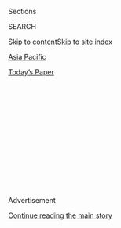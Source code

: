 <div id="app">

<div>

<div>

<div>

<div class="NYTAppHideMasthead css-1q2w90k e1suatyy0">

<div class="section css-ui9rw0 e1suatyy2">

<div class="css-eph4ug er09x8g0">

<div class="css-6n7j50">

</div>

<span class="css-1dv1kvn">Sections</span>

<div class="css-10488qs">

<span class="css-1dv1kvn">SEARCH</span>

</div>

[Skip to content](#site-content)[Skip to site index](#site-index)

</div>

<div id="masthead-section-label" class="css-1wr3we4 eaxe0e00">

[Asia
Pacific](https://www.nytimes3xbfgragh.onion/section/world/asia)

</div>

<div class="css-10698na e1huz5gh0">

</div>

</div>

<div id="masthead-bar-one" class="section hasLinks css-15hmgas e1csuq9d3">

<div class="css-uqyvli e1csuq9d0">

</div>

<div class="css-1uqjmks e1csuq9d1">

</div>

<div class="css-9e9ivx">

[](https://myaccount.nytimes3xbfgragh.onion/auth/login?response_type=cookie&client_id=vi)

</div>

<div class="css-1bvtpon e1csuq9d2">

[Today’s
Paper](https://www.nytimes3xbfgragh.onion/section/todayspaper)

</div>

</div>

</div>

</div>

<div data-aria-hidden="false">

<div id="site-content" data-role="main">

<div>

<div class="css-1aor85t" style="opacity:0.000000001;z-index:-1;visibility:hidden">

<div class="css-1hqnpie">

<div class="css-epjblv">

<span class="css-17xtcya">[Asia
Pacific](/section/world/asia)</span><span class="css-x15j1o">|</span><span class="css-fwqvlz">South
Korea’s Impeachment Process,
Explained</span>

</div>

<div class="css-k008qs">

<div class="css-1iwv8en">

<span class="css-18z7m18"></span>

<div>

</div>

</div>

<span class="css-1n6z4y">https://nyti.ms/2g8bYXW</span>

<div class="css-1705lsu">

<div class="css-4xjgmj">

<div class="css-4skfbu" data-role="toolbar" data-aria-label="Social Media Share buttons, Save button, and Comments Panel with current comment count" data-testid="share-tools">

  - 
  - 
  - 
  - 
    
    <div class="css-6n7j50">
    
    </div>

  - 

</div>

</div>

</div>

</div>

</div>

</div>

<div class="css-13pd83m">

</div>

<div id="top-wrapper" class="css-1sy8kpn">

<div id="top-slug" class="css-l9onyx">

Advertisement

</div>

[Continue reading the main
story](#after-top)

<div class="ad top-wrapper" style="text-align:center;height:100%;display:block;min-height:250px">

<div id="top" class="place-ad" data-position="top" data-size-key="top">

</div>

</div>

<div id="after-top">

</div>

</div>

<div id="sponsor-wrapper" class="css-1hyfx7x">

<div id="sponsor-slug" class="css-19vbshk">

Supported by

</div>

[Continue reading the main
story](#after-sponsor)

<div id="sponsor" class="ad sponsor-wrapper" style="text-align:center;height:100%;display:block">

</div>

<div id="after-sponsor">

</div>

</div>

<div class="css-1vkm6nb ehdk2mb0">

# South Korea’s Impeachment Process, Explained

</div>

<div class="css-79elbk" data-testid="photoviewer-wrapper">

<div class="css-z3e15g" data-testid="photoviewer-wrapper-hidden">

</div>

<div class="css-1a48zt4 ehw59r15" data-testid="photoviewer-children">

![<span class="css-16f3y1r e13ogyst0" data-aria-hidden="true">President
Park Geun-hye of South Korea during the inaugural session of the 20th
National Assembly in Seoul, the capital, in
June.</span><span class="css-cnj6d5 e1z0qqy90" itemprop="copyrightHolder"><span class="css-1ly73wi e1tej78p0">Credit...</span><span><span>Kim
Hong-Ji/Reuters</span></span></span>](https://static01.graylady3jvrrxbe.onion/images/2016/12/10/world/28KOREAQA-2/28KOREAQA-2-articleInline.jpg?quality=75&auto=webp&disable=upscale)

</div>

</div>

<div class="css-xt80pu e12qa4dv0">

<div class="css-18e8msd">

<div class="css-vp77d3 epjyd6m0">

<div class="css-1baulvz">

By [<span class="css-1baulvz last-byline" itemprop="name">Choe
Sang-Hun</span>](http://www.nytimes3xbfgragh.onion/by/choe-sang-hun)

</div>

</div>

  - Nov. 27,
    2016

  - 
    
    <div class="css-4xjgmj">
    
    <div class="css-d8bdto" data-role="toolbar" data-aria-label="Social Media Share buttons, Save button, and Comments Panel with current comment count" data-testid="share-tools">
    
      - 
      - 
      - 
      - 
        
        <div class="css-6n7j50">
        
        </div>
    
      - 
    
    </div>
    
    </div>

</div>

</div>

<div class="section meteredContent css-1r7ky0e" name="articleBody" itemprop="articleBody">

<div class="css-1fanzo5 StoryBodyCompanionColumn">

<div class="css-53u6y8">

SEOUL, South Korea — South Korean lawmakers will vote on Friday on the
impeachment of President Park Geun-hye, who is accused of [helping a
friend commit
extortion](http://www.nytimes3xbfgragh.onion/2016/11/06/world/asia/south-koreans-ashamed-over-les-secretive-adviser.html).
If she is forced from office, it will be a first for South Korea, but
the process is long and uncertain. Here’s how it works.

**What is Ms. Park accused of?**

Prosecutors say Ms. Park conspired with Choi Soon-sil, [an old
friend](http://www.nytimes3xbfgragh.onion/2016/10/28/world/asia/south-korea-choi-soon-sil.html),
to extort tens of millions of dollars from South Korean businesses. Ms.
Park cannot be indicted while in office, but she has been identified as
a criminal suspect, which had never happened to a president before.

She has also been accused of helping Ms. Choi illegally gain access to
confidential government documents. Opposition parties say the combined
allegations are serious enough to warrant her removal from power; some
members of her own party agree, as do leading South Korean newspapers
and most of the public, according to polls. Huge [protests have been
held in Seoul demanding that Ms. Park step
down](http://www.nytimes3xbfgragh.onion/2016/11/26/world/asia/korea-park-geun-hye-protests.html),
but she has refused.

**What is required for impeachment?**

The 300-member National Assembly is expected to vote on an impeachment
bill on Friday, the last day of the current legislative session. If 200
members vote yes, the National Assembly will formally ask the
Constitutional Court to impeach her and remove her from office. To reach
200 votes, the opposition lawmakers will need at least 28 members of Ms.
Park’s conservative party, Saenuri, to join them.

</div>

</div>

<div class="css-1fanzo5 StoryBodyCompanionColumn">

<div class="css-53u6y8">

An impeachment motion must accuse an official of violating “the
Constitution and the laws,” but the National Assembly is not required to
prove those charges.

**What happens next?**

If the impeachment motion passes, Ms. Park will be suspended from
office, and the country’s No. 2 official, Prime Minister Hwang Kyo-ahn,
will become acting president. The Constitutional Court will then have
180 days to rule on whether to impeach Ms. Park.

The court must decide whether she is guilty of the crimes that the
National Assembly claims she committed and whether they are serious
enough to merit impeachment.

If at least six members of the nine-judge court vote to impeach, Ms.
Park will be impeached and removed from office. South Korea will have 60
days to elect a successor, with Mr. Hwang carrying out her duties in the
meantime.

If fewer than six judges vote for impeachment, Ms. Park will immediately
be returned to office.

Six of the current judges were appointed by Ms. Park or her conservative
predecessor, or are otherwise seen as being close to her party. But
plenty of conservatives think Ms. Park should go.

</div>

</div>

<div class="css-1fanzo5 StoryBodyCompanionColumn">

<div class="css-53u6y8">

There could be another complication: Two of the judges are set to retire
by March. If the court has not ruled by then, some legal scholars say,
those judges could not be replaced, because the president formally
appoints them and Ms. Park would still be suspended. That would improve
Ms. Park’s odds, because six of the remaining seven judges would have to
vote to impeach her.

**Has a South Korean president ever faced impeachment before?**

Only once, in 2004, when President Roh Moo-hyun was accused of calling
on voters to support his party in parliamentary elections. The calls
were said to violate a law requiring the president to remain neutral in
the election.

The National Assembly voted for impeachment, but the decision enraged
many South Koreans, who [demonstrated in large
numbers](http://www.nytimes3xbfgragh.onion/2004/03/13/world/president-s-impeachment-stirs-angry-protests-in-south-korea.html)
and gave Mr. Roh’s party a landslide victory at the polls. The
Constitutional Court voted against impeachment, saying Mr. Roh’s
breaches of the election law [were relatively
minor](http://www.nytimes3xbfgragh.onion/2004/05/14/world/constitutional-court-reinstates-south-korea-s-impeached-president.html),
and he was returned to office.

**Who is Choi Soon-sil?**

She is the daughter of a cult leader who befriended Ms. Park in the
1970s, when Ms. Park was a young woman and her father, Park Chung-hee,
was South Korea’s dictator. Lurid rumors about Ms. Park’s connection to
the Choi family have dogged her for years, and many have come to believe
that Ms. Choi wields a sinister, cultlike influence over the president.

[Ms. Choi was
arrested](http://www.nytimes3xbfgragh.onion/2016/11/01/world/asia/south-korea-park-geun-hye-choi-soon-sil.html)
and charged with extortion and fraud, and prosecutors said they
[considered Ms. Park an
accomplice](http://www.nytimes3xbfgragh.onion/2016/11/20/world/asia/park-geun-hye-south-korea-extortion-accomplice-prosecutors.html).

Though Ms. Park cannot be indicted while in office, prosecutors can
pursue charges against her if she is removed from office or after her
term ends in February 2018. The Constitution limits presidents to one
term.

</div>

</div>

</div>

<div>

</div>

<div>

</div>

<div>

</div>

<div>

<div id="bottom-wrapper" class="css-1ede5it">

<div id="bottom-slug" class="css-l9onyx">

Advertisement

</div>

[Continue reading the main
story](#after-bottom)

<div id="bottom" class="ad bottom-wrapper" style="text-align:center;height:100%;display:block;min-height:90px">

</div>

<div id="after-bottom">

</div>

</div>

</div>

</div>

</div>

## Site Index

<div>

</div>

## Site Information Navigation

  - [© <span>2020</span> <span>The New York Times
    Company</span>](https://help.nytimes3xbfgragh.onion/hc/en-us/articles/115014792127-Copyright-notice)

<!-- end list -->

  - [NYTCo](https://www.nytco.com/)
  - [Contact
    Us](https://help.nytimes3xbfgragh.onion/hc/en-us/articles/115015385887-Contact-Us)
  - [Work with us](https://www.nytco.com/careers/)
  - [Advertise](https://nytmediakit.com/)
  - [T Brand Studio](http://www.tbrandstudio.com/)
  - [Your Ad
    Choices](https://www.nytimes3xbfgragh.onion/privacy/cookie-policy#how-do-i-manage-trackers)
  - [Privacy](https://www.nytimes3xbfgragh.onion/privacy)
  - [Terms of
    Service](https://help.nytimes3xbfgragh.onion/hc/en-us/articles/115014893428-Terms-of-service)
  - [Terms of
    Sale](https://help.nytimes3xbfgragh.onion/hc/en-us/articles/115014893968-Terms-of-sale)
  - [Site
    Map](https://spiderbites.nytimes3xbfgragh.onion)
  - [Help](https://help.nytimes3xbfgragh.onion/hc/en-us)
  - [Subscriptions](https://www.nytimes3xbfgragh.onion/subscription?campaignId=37WXW)

</div>

</div>

</div>

</div>

